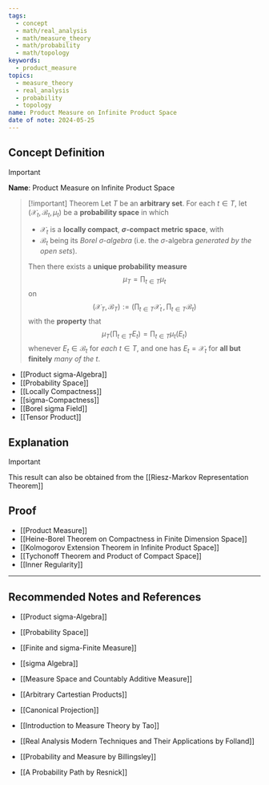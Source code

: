 ```yaml
---
tags:
  - concept
  - math/real_analysis
  - math/measure_theory
  - math/probability
  - math/topology
keywords:
  - product_measure
topics:
  - measure_theory
  - real_analysis
  - probability
  - topology
name: Product Measure on Infinite Product Space
date of note: 2024-05-25
---
```


## Concept Definition

>[!important]
>**Name**: Product Measure on Infinite Product Space

>[!important] Theorem
>Let $T$ be an **arbitrary set**. For each $t \in T$, let $(\mathcal{X}_{t}, \mathscr{B}_{t}, \mu_{t})$ be a **probability space** in which 
>- $\mathcal{X}_{t}$ is a **locally compact**, **$\sigma$-compact metric space**, with 
>- $\mathscr{B}_{t}$ being its *Borel $\sigma$-algebra* (i.e. the $\sigma$-algebra *generated by the open sets*). 
>  
>Then there exists a **unique probability measure** $$\mu_{T} = \prod_{t\in T} \mu_{t}$$ on $$(\mathcal{X}_{T}, \mathscr{B}_{T}) := \left(\prod_{t\in T}\mathcal{X}_{t}\,,\, \prod_{t\in T}\mathscr{B}_{t} \right)$$ with the **property** that $$\mu_{T}\left(\prod_{t\in T}E_{t}\right) = \prod_{t\in T}\mu_{t}(E_{t})$$ whenever $E_{t} \in \mathscr{B}_{t}$ for *each* $t\in T$, and one has $E_{t} = \mathcal{X}_{t}$ for **all but finitely** *many of the* $t$.

- [[Product sigma-Algebra]]
- [[Probability Space]]
- [[Locally Compactness]]
- [[sigma-Compactness]]
- [[Borel sigma Field]]
- [[Tensor Product]]


## Explanation


>[!important]
>This result can also be obtained from the [[Riesz-Markov Representation Theorem]]



## Proof

- [[Product Measure]]
- [[Heine-Borel Theorem on Compactness in Finite Dimension Space]]
- [[Kolmogorov Extension Theorem in Infinite Product Space]]
- [[Tychonoff Theorem and Product of Compact Space]]
- [[Inner Regularity]]








-----------
##  Recommended Notes and References




- [[Product sigma-Algebra]]
- [[Probability Space]]
- [[Finite and sigma-Finite Measure]]

- [[sigma Algebra]]
- [[Measure Space and Countably Additive Measure]]
- [[Arbitrary Cartestian Products]]
- [[Canonical Projection]]



- [[Introduction to Measure Theory by Tao]]
- [[Real Analysis Modern Techniques and Their Applications by Folland]]
- [[Probability and Measure by Billingsley]]
- [[A Probability Path by Resnick]]
